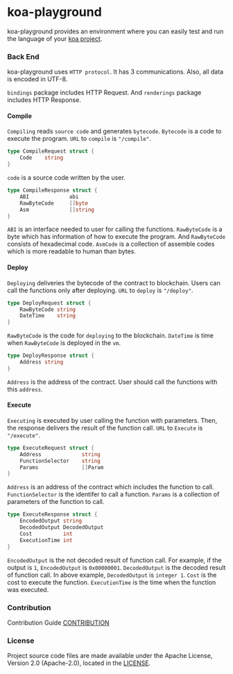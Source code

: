 # koa-playground

koa-playground provides an environment where you can easily test and run the language of your [koa project](https://github.com/DE-labtory/koa).

### Back End

koa-playground uses `HTTP protocol`. It has 3 communications. Also, all data is encoded in UTF-8.

`bindings` package includes HTTP Request. And `renderings` package includes HTTP Response.

#### Compile

`Compiling` reads `source code` and generates `bytecode`. `Bytecode` is a code to execute the program. `URL` to `compile` is `"/compile"`.

```go
type CompileRequest struct {
    Code    string
}
```

`code` is a source code written by the user.

```go
type CompileResponse struct {
    ABI             abi
    RawByteCode     []byte
    Asm             []string
}
```

`ABI` is an interface needed to user for calling the functions. `RawByteCode` is a byte which has information of how to execute the program. And `RawByteCode` consists of hexadecimal code. `AsmCode` is a collection of assemble codes which is more readable to human than bytes. 

#### Deploy

`Deploying` deliveries the bytecode of the contract to blockchain. Users can call the functions only after deploying. `URL` to `deploy` is `"/deploy"`.

```go
type DeployRequest struct {
    RawByteCode string
    DateTime    string
}
```

`RawByteCode` is the code for `deploying` to the blockchain. `DateTime` is time when `RawByteCode` is deployed in the `vm`.

```go
type DeployResponse struct {
    Address string
}
```

`Address` is the address of the contract. User should call the functions with this `address`.

#### Execute

`Executing` is executed by user calling the function with parameters. Then, the response delivers the result of the function call. `URL` to `Execute` is `"/execute"`.

```go
type ExecuteRequest struct {
    Address             string
    FunctionSelector    string
    Params              []Param
}
```

`Address` is an address of the contract which includes the function to call. `FunctionSelector` is the identifer to call a function. `Params` is a collection of parameters of the function to call.

```go
type ExecuteResponse struct {
	EncodedOutput string
	DecodedOutput DecodedOutput
	Cost          int
	ExecutionTime int
}
```

`EncodedOutput` is the not decoded result of function call. For example, if the output is `1`, `EncodedOutput` is `0x00000001`. `DecodedOutput` is the decoded result of function call. In above example, `DecodedOutput` is `integer 1`. `Cost` is the cost to execute the function. `ExecutionTime` is the time when the function was executed.

### Contribution
Contribution Guide
[CONTRIBUTION](CONTRIBUTING.md)

### License

Project source code files are made available under the Apache License, Version 2.0 (Apache-2.0), located in the [LICENSE](LICENSE).
